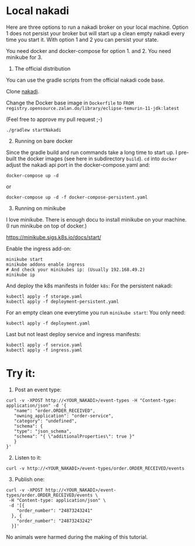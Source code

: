 # Local nakadi

Here are three options to run a nakadi broker on your local machine.
Option 1 does not persist your broker but will start up a clean empty nakadi every time you start it. With option 1 and 2 you can persist your state. 

You need docker and docker-compose for option 1. and 2. You need minikube for 3.

1. The official distribution

You can use the gradle scripts from the official nakadi code base.

Clone [nakadi](https://github.com/zalando/nakadi).

Change the Docker base image in `Dockerfile` to `FROM registry.opensource.zalan.do/library/eclipse-temurin-11-jdk:latest`

(Feel free to approve my pull request ;-) 

```
./gradlew startNakadi
```

2. Running on bare docker 

Since the gradle build and run commands take a long time to start up. I pre-built the docker images (see here in subdirectory `build`).
`cd` into `docker` adjust the nakadi api port in the docker-compose.yaml and: 

```shell
docker-compose up -d
```

or

```shell
docker-compose up -d -f docker-compose-persistent.yaml
```

3. Running on minikube

I love minikube. There is enough docu to install minikube on your machine.
(I run minikube on top of docker.)

https://minikube.sigs.k8s.io/docs/start/

Enable the ingress add-on:
```shell
minikube start
minikube addons enable ingress
# And check your minikubes ip: (Usually 192.168.49.2)
minikube ip
```

And deploy the k8s manifests in folder `k8s`:
For the persistent nakadi:

```shell
kubectl apply -f storage.yaml
kubectl apply -f deployment-persistent.yaml
```

For an empty clean one everytime you run `minikube start`:
You only need:
```shell
kubectl apply -f deployment.yaml
```

Last but not least deploy service and ingress manifests:
```shell
kubectl apply -f service.yaml
kubectl apply -f ingress.yaml
```

# Try it:

1. Post an event type:
```shell
curl -v -XPOST http://<YOUR_NAKADI>/event-types -H "Content-type: application/json" -d '{
   "name": "order.ORDER_RECEIVED",
   "owning_application": "order-service",
   "category": "undefined",
   "schema": {
   "type": "json_schema",
   "schema": "{ \"additionalProperties\": true }"
   }
}'
```

2. Listen to it:
```shell
curl -v http://<YOUR_NAKADI>/event-types/order.ORDER_RECEIVED/events

```

3. Publish one:
```shell
curl -v -XPOST http://<YOUR_NAKADI>/event-types/order.ORDER_RECEIVED/events \
 -H "Content-type: application/json" \
 -d '[{
    "order_number": "24873243241"
  }, {
    "order_number": "24873243242"
  }]'
```

No animals were harmed during the making of this tutorial.
